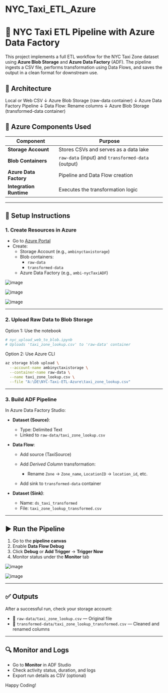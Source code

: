 # NYC_Taxi_ETL_Azure

# 🚖 NYC Taxi ETL Pipeline with Azure Data Factory

This project implements a full ETL workflow for the NYC Taxi Zone dataset using **Azure Blob Storage** and **Azure Data Factory** (ADF). The pipeline ingests a CSV file, performs transformation using Data Flows, and saves the output in a clean format for downstream use.

## 🧱 Architecture

Local or Web CSV
↓
Azure Blob Storage (raw-data container)
↓
Azure Data Factory Pipeline
↓
Data Flow: Rename columns
↓
Azure Blob Storage (transformed-data container)

## 🔧 Azure Components Used

| Component              | Purpose                                            |
|------------------------|----------------------------------------------------|
| **Storage Account**    | Stores CSVs and serves as a data lake              |
| **Blob Containers**    | `raw-data` (input) and `transformed-data` (output) |
| **Azure Data Factory** | Pipeline and Data Flow creation                    |
| **Integration Runtime**| Executes the transformation logic                  |

---

## 🧰 Setup Instructions

### 1. Create Resources in Azure

- Go to [Azure Portal](https://portal.azure.com)
- Create:
  - Storage Account (e.g., `ambinyctaxistorage`)
  - Blob containers:
    - `raw-data`
    - `transformed-data`
  - Azure Data Factory (e.g., `ambi-nycTaxiADF`)
 
![image](https://github.com/user-attachments/assets/6d8b2c6b-7826-4cd2-a8e7-acca5f2b13f9)

![image](https://github.com/user-attachments/assets/dba9ab51-66bd-4519-b57d-081013990560)

![image](https://github.com/user-attachments/assets/603da961-6447-4068-a714-63318f425c0c)

  

---

### 2. Upload Raw Data to Blob Storage

Option 1: Use the notebook

```python
# nyc_upload_web_to_blob.ipynb
# Uploads 'taxi_zone_lookup.csv' to 'raw-data' container
````

Option 2: Use Azure CLI

```bash
az storage blob upload \
  --account-name ambinyctaxistorage \
  --container-name raw-data \
  --name taxi_zone_lookup.csv \
  --file "A:\DE\NYC-Taxi-ETL-Azure\taxi_zone_lookup.csv"
```

---

### 3. Build ADF Pipeline

In Azure Data Factory Studio:

* **Dataset (Source)**:

  * Type: Delimited Text
  * Linked to `raw-data/taxi_zone_lookup.csv`
* **Data Flow**:

  * Add source (TaxiSource)
  * Add *Derived Column* transformation:

    * Rename `Zone` → `Zone_name`, `LocationID` → `location_id`, etc.
  * Add sink to `transformed-data` container
* **Dataset (Sink)**:

  * Name: `ds_taxi_transformed`
  * File: `taxi_zone_lookup_transformed.csv`

---

## ▶️ Run the Pipeline

1. Go to the **pipeline canvas**
2. Enable **Data Flow Debug**
3. Click **Debug** or **Add Trigger** → **Trigger Now**
4. Monitor status under the **Monitor** tab

![image](https://github.com/user-attachments/assets/f4100395-103a-41bd-9e8a-755a1a07da47)

![image](https://github.com/user-attachments/assets/bfaf18b7-7599-4010-8515-71210df335aa)


---

## ✅ Outputs

After a successful run, check your storage account:

* 📁 `raw-data/taxi_zone_lookup.csv` — Original file
* 📁 `transformed-data/taxi_zone_lookup_transformed.csv` — Cleaned and renamed columns

---

## 🔍 Monitor and Logs

* Go to **Monitor** in ADF Studio
* Check activity status, duration, and logs
* Export run details as CSV (optional)

Happy Coding!
